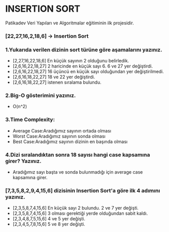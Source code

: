 # INSERTION SORT
Patikadev Veri Yapıları ve Algoritmalar eğitiminin ilk projesidir.
### [22,27,16,2,18,6] -> Insertion Sort

### 1.Yukarıda verilen dizinin sort türüne göre aşamalarını yazınız.
- [2,27,16,22,18,6] En küçük sayının 2 olduğunu belirledik.
- [2,6,16,22,18,27] 2 haricinde en küçük sayı 6. 6 ve 27 yer değiştirdi.
- [2,6,16,22,18,27] 16 üçüncü en küçük sayı olduğundan yer değiştirilmedi.
- [2,6,16,18,22,27] 18 ve 22 yer değiştirdi.
- [2,6,16,18,22,27] istenen sıralama bulundu.

### 2.Big-O gösterimini yazınız. 
- O(n^2)

### 3.Time Complexity:
- Average Case:Aradığımız sayının ortada olması 
- Worst Case:Aradığımız sayının sonda olması
- Best Case:Aradığımız sayının dizinin en başında olması

### 4.Dizi sıralandıktan sonra 18 sayısı hangi case kapsamına girer? Yazınız.
- Aradığımız sayı başta ve sonda bulunmadığı için average case kapsamına girer.

### [7,3,5,8,2,9,4,15,6] dizisinin Insertion Sort'a göre ilk 4 adımını yazınız.
- [2,3,5,8,7,4,15,6] En küçük sayı 2 bulundu. 2 ve 7 yer değişti.
- [2,3,5,8,7,4,15,6] 3 olması gerektiği yerde olduğundan sabit kaldı.
- [2,3,4,8,7,5,15,6] 4 ve 5 yer değişti.
- [2,3,4,5,7,8,15,6] 5 ve 8 yer değişti.
